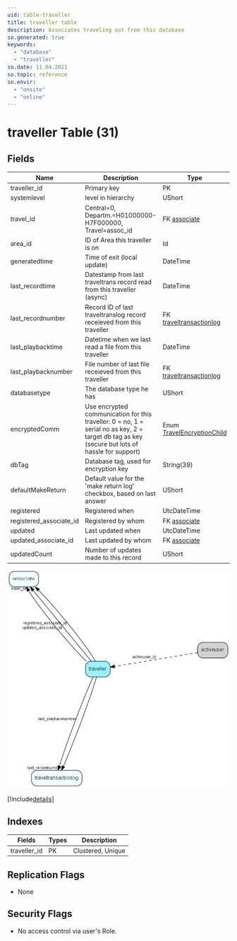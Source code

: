 ```yaml
---
uid: table-traveller
title: traveller table
description: Associates traveling out from this database
so.generated: true
keywords:
  - "database"
  - "traveller"
so.date: 11.04.2021
so.topic: reference
so.envir:
  - "onsite"
  - "online"
---
```


# traveller Table (31)

## Fields

| Name | Description | Type | Null |
|------|-------------|------|:----:|
|traveller\_id|Primary key|PK| |
|systemlevel|level in hierarchy|UShort|&#x25CF;|
|travel\_id|Central=0, Departm.=H01000000-H7F000000, Travel=assoc_id|FK [associate](associate.md)|&#x25CF;|
|area\_id|ID of Area this traveller is on|Id|&#x25CF;|
|generatedtime|Time of exit (local update)|DateTime|&#x25CF;|
|last\_recordtime|Datestamp from last traveltrans record read from this traveller (async)|DateTime|&#x25CF;|
|last\_recordnumber|Record ID of last traveltranslog record receieved from this traveller|FK [traveltransactionlog](traveltransactionlog.md)|&#x25CF;|
|last\_playbacktime|Datetime when we last read a file from this traveller|DateTime|&#x25CF;|
|last\_playbacknumber|File number of last file receieved from this traveller|FK [traveltransactionlog](traveltransactionlog.md)|&#x25CF;|
|databasetype|The database type he has|UShort|&#x25CF;|
|encryptedComm|Use encrypted communication for this traveller: 0 = no, 1 = serial no as key, 2 = target db tag as key (secure but lots of hassle for support)|Enum [TravelEncryptionChild](enums/travelencryptionchild.md)|&#x25CF;|
|dbTag|Database tag, used for encryption key|String(39)|&#x25CF;|
|defaultMakeReturn|Default value for the &apos;make return log&apos; checkbox, based on last answer|UShort|&#x25CF;|
|registered|Registered when|UtcDateTime| |
|registered\_associate\_id|Registered by whom|FK [associate](associate.md)| |
|updated|Last updated when|UtcDateTime| |
|updated\_associate\_id|Last updated by whom|FK [associate](associate.md)| |
|updatedCount|Number of updates made to this record|UShort| |


![traveller table relationship diagram](./media/traveller.png)

[!include[details](./includes/traveller.md)]

## Indexes

| Fields | Types | Description |
|--------|-------|-------------|
|traveller\_id |PK |Clustered, Unique |

## Replication Flags

* None

## Security Flags

* No access control via user's Role.

